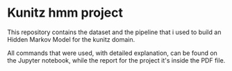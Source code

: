 # Kunitz hmm project
This repository contains the dataset and the pipeline that i used to build an Hidden Markov Model for the kunitz domain.

All commands that were used, with detailed explanation, can be found on the Jupyter notebook, while the report for the project it's inside the PDF file.
